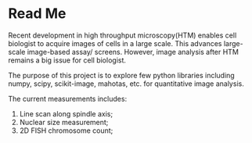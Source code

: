 # Read Me

Recent development in high throughput microscopy(HTM) enables cell biologist to acquire images of cells in a large scale. This advances large-scale image-based assay/ screens. However, image analysis after HTM remains a big issue for cell biologist.

The purpose of this project is to explore few python libraries including numpy, scipy, scikit-image, mahotas, etc. for quantitative image analysis.

The current measurements includes:
  1. Line scan along spindle axis;
  2. Nuclear size measurement;
  3. 2D FISH chromosome count;
  
